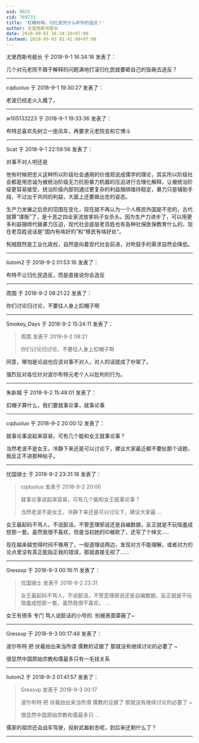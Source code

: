 ```yaml
---
aid: 9025
zid: 769733
title: '杠精布特，归化民凭什么听你的造反？'
author: 尤里西斯号舰长
date: 2018-09-01 16:34:18+07:00
lastmod: 2018-09-03 01:41:00+07:00
---
```


尤里西斯号舰长 于 2018-9-1 16:34:18 发表了：

几个对元老院不屑于解释的问题满地打滚归化民就要砸自己的饭碗去造反？

---------

cqduoluo 于 2018-9-1 19:30:27 发表了：

老波已经走火入魔了。

---------

w105133223 于 2018-9-1 19:33:36 发表了：

布特总喜欢先树立一座风车，再要求元老院去和它博斗

---------

Scat 于 2018-9-1 22:59:56 发表了：

对事不对人吧还是

他有时候把忠义这种所以阶级社会通用的价值观说成儒学的理论，其实所以阶级社会都是用忠诚为被统治阶级无力抗拒暴力机器的压迫进行合理化解释，让被统治阶级更容易接受，统治阶级内部则通过更复杂的利益捆绑维持稳定，暴力只是辅助手段，不过出于共同的利益，大面上还要做出忠的姿态。

生产力发展之后忠的范围在变化，现在就不再认为一个人移民外国是不忠的，古代就算“谋叛”了，是十恶之四全家流放爹妈子女杀头。因为生产力进步了，可以用更多利益捆绑代替暴力压迫，现代社会底层老百姓也有各种社保医保教育什么的，现在老百姓说话是“国内有啥好的”和“移民有啥好处”。

髡贼既然是工业化政权，自然是向着现代社会前进，对吹鼓手的需求自然会降低。

---------

liutom2 于 2018-9-2 01:53:16 发表了：

布特不让归化民造反，而是直接说你会造反

---------

周围 于 2018-9-2 08:21:22 发表了：

你们讨论归讨论，不要往人身上扣帽子啊

---------

Smokey_Days 于 2018-9-2 15:24:11 发表了：

> 周围 发表于 2018-9-2 08:21
> 
> 你们讨论归讨论，不要往人身上扣帽子啊



同意，哪怕是论战也应该对事不对人，对人的话就成了吵架了。

强烈反对各位针对波尔布特元老个人以批判的行为。

---------

朱新城 于 2018-9-2 15:48:01 发表了：

扣帽子算什么，我们要就事论事，就事论事

---------

cqduoluo 于 2018-9-2 20:00:12 发表了：

就事论事说起来容易，可有几个能和女王就事论事？

当然老波不是女王，冷静下来还是可以讨论下，建议大家最近都不要扯那个话题，我反正不进那种帖子。

---------

忧国骑士 于 2018-9-2 23:31:18 发表了：

> cqduoluo 发表于 2018-9-2 20:00
> 
> 就事论事说起来容易，可有几个能和女王就事论事？
> 
> 当然老波不是女王，冷静下来还是可以讨论下，建议大家最 ...



女王最起码不骂人，不说脏话，不管歪理邪说还是自编数据，反正就是不玩恼羞成怒那一套。虽然我很不喜欢，但是当初她的ID被砍了，还写了个悼文.....

现在越来越觉得时间不够用了，一般道理说两边，发现对方不能理解，或者对方的论点里没有真正能指正我的错误，那就直接无视了......

---------

Gressxp 于 2018-9-3 00:16:11 发表了：

> 忧国骑士 发表于 2018-9-2 23:31
> 
> 女王最起码不骂人，不说脏话，不管歪理邪说还是自编数据，反正就是不玩恼羞成怒那一套。虽然我很不喜欢， ...



女王有很多 专门 骂人说脏话的小号的  别被表面蒙蔽了~

---------

Gressxp 于 2018-9-3 00:17:48 发表了：

波尔布特 把 伏羲抬出来当所谓 儒教的证据了 那就没有继续讨论的必要了 ~ 

很显然中国原始宗教和儒最多只有一毛钱关系

---------

liutom2 于 2018-9-3 01:41:57 发表了：

> Gressxp 发表于 2018-9-3 00:17
> 
> 波尔布特 把 伏羲抬出来当所谓 儒教的证据了 那就没有继续讨论的必要了 ~ 
> 
> 很显然中国原始宗教和儒最多只 ...



儒家的祖宗还会战车驾驶，投射武器射击呢，到后来还剩什么了？

---------

